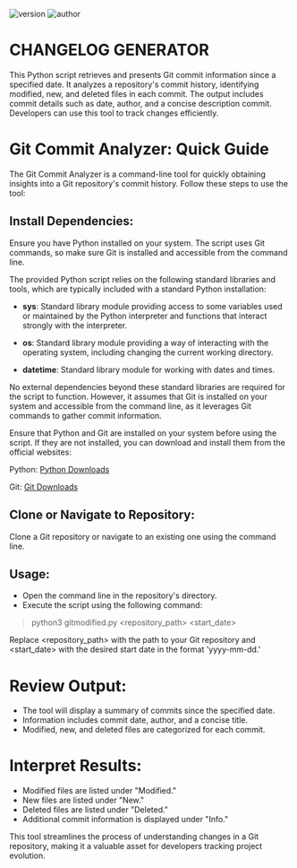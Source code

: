 ![version](https://img.shields.io/badge/version-v1.0.0-yellow.svg) ![author](https://img.shields.io/badge/author-lmcf-blue.svg)


# CHANGELOG GENERATOR
This Python script retrieves and presents Git commit information since a specified date. It analyzes a repository's commit history, identifying modified, new, and deleted files in each commit. The output includes commit details such as date, author, and a concise description commit. Developers can use this tool to track changes efficiently.

# Git Commit Analyzer: Quick Guide

The Git Commit Analyzer is a command-line tool for quickly obtaining insights into a Git repository's commit history. Follow these steps to use the tool:

## Install Dependencies:

Ensure you have Python installed on your system.
The script uses Git commands, so make sure Git is installed and accessible from the command line.

The provided Python script relies on the following standard libraries and tools, which are typically included with a standard Python installation:

- **sys**: Standard library module providing access to some variables used or maintained by the Python interpreter and functions that interact strongly with the interpreter.

- **os**: Standard library module providing a way of interacting with the operating system, including changing the current working directory.

- **datetime**: Standard library module for working with dates and times.

No external dependencies beyond these standard libraries are required for the script to function. However, it assumes that Git is installed on your system and accessible from the command line, as it leverages Git commands to gather commit information.

Ensure that Python and Git are installed on your system before using the script. If they are not installed, you can download and install them from the official websites:

Python: [Python Downloads](http://www.limni.net](https://www.python.org/downloads/)https://www.python.org/downloads/)

Git: [Git Downloads](http://www.limni.net](https://www.python.org/downloads/)https://www.python.org/downloads/](https://git-scm.com/downloads)https://git-scm.com/downloads)

## Clone or Navigate to Repository:
Clone a Git repository or navigate to an existing one using the command line.

## Usage:
- Open the command line in the repository's directory.
- Execute the script using the following command:

> python3 gitmodified.py <repository_path> <start_date>

Replace <repository_path> with the path to your Git repository and <start_date> with the desired start date in the format 'yyyy-mm-dd.'

# Review Output:

- The tool will display a summary of commits since the specified date.
- Information includes commit date, author, and a concise title.
- Modified, new, and deleted files are categorized for each commit.

# Interpret Results:

- Modified files are listed under "Modified."
- New files are listed under "New."
- Deleted files are listed under "Deleted."
- Additional commit information is displayed under "Info."

This tool streamlines the process of understanding changes in a Git repository, making it a valuable asset for developers tracking project evolution.

